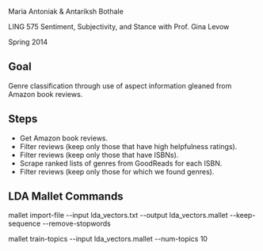 Maria Antoniak & Antariksh Bothale

LING 575 Sentiment, Subjectivity, and Stance with Prof. Gina Levow

Spring 2014

Goal
----

Genre classification through use of aspect information gleaned from Amazon book reviews.

Steps
-----

- Get Amazon book reviews.
- Filter reviews (keep only those that have high helpfulness ratings).
- Filter reviews (keep only those that have ISBNs).
- Scrape ranked lists of genres from GoodReads for each ISBN.
- Filter reviews (keep only those for which we found genres).


LDA Mallet Commands
-------------------

mallet import-file --input lda_vectors.txt --output lda_vectors.mallet --keep-sequence --remove-stopwords

mallet train-topics --input lda_vectors.mallet --num-topics 10